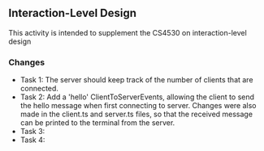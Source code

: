 ## Interaction-Level Design
This activity is intended to supplement the CS4530 on interaction-level design

### Changes
- Task 1: The server should keep track of the number of clients that are connected.
- Task 2: Add a 'hello' ClientToServerEvents, allowing the client to send the hello message when first connecting to server. Changes were also made in the client.ts and server.ts files, so that the received message can be printed to the terminal from the server.
- Task 3:
- Task 4: 
